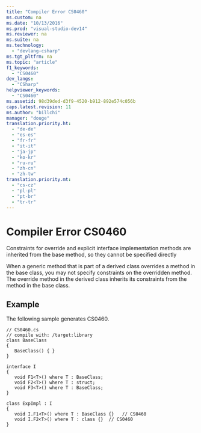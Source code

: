 ```yaml
---
title: "Compiler Error CS0460"
ms.custom: na
ms.date: "10/13/2016"
ms.prod: "visual-studio-dev14"
ms.reviewer: na
ms.suite: na
ms.technology: 
  - "devlang-csharp"
ms.tgt_pltfrm: na
ms.topic: "article"
f1_keywords: 
  - "CS0460"
dev_langs: 
  - "CSharp"
helpviewer_keywords: 
  - "CS0460"
ms.assetid: 98d39ded-d3f9-4520-b912-892e574c056b
caps.latest.revision: 11
ms.author: "billchi"
manager: "douge"
translation.priority.ht: 
  - "de-de"
  - "es-es"
  - "fr-fr"
  - "it-it"
  - "ja-jp"
  - "ko-kr"
  - "ru-ru"
  - "zh-cn"
  - "zh-tw"
translation.priority.mt: 
  - "cs-cz"
  - "pl-pl"
  - "pt-br"
  - "tr-tr"
---
```

# Compiler Error CS0460
Constraints for override and explicit interface implementation methods are inherited from the base method, so they cannot be specified directly  
  
 When a generic method that is part of a derived class overrides a method in the base class, you may not specify constraints on the overridden method. The override method in the derived class inherits its constraints from the method in the base class.  
  
## Example  
 The following sample generates CS0460.  
  
```  
// CS0460.cs  
// compile with: /target:library  
class BaseClass   
{  
   BaseClass() { }  
}  
  
interface I  
{  
   void F1<T>() where T : BaseClass;  
   void F2<T>() where T : struct;  
   void F3<T>() where T : BaseClass;  
}  
  
class ExpImpl : I  
{  
   void I.F1<T>() where T : BaseClass {}   // CS0460  
   void I.F2<T>() where T : class {}  // CS0460  
}  
```